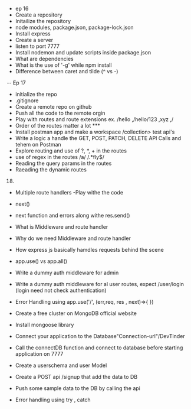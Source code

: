 - ep 16
- Create a repository
- Initailize the repository
- node modules, package.json, package-lock.json
- Install express
- Create a server
- listen to port 7777
- Install nodemon and update scripts inside package.json
- What are dependencies
- What is the use of '-g' while npm install
- Difference between caret and tilde (^ vs -)

-- Ep 17

- initialize the repo
- .gitignore
- Create a remote repo on github
- Push all the code to the remote orgin
- Play with routes and route extensions ex. /hello ,/hello/123 ,xyz ,/
- Order of the routes matter a lot \*\*\*
- Install postman app and make a workspace /collection> test api's
- Write a logic a handle the GET, POST, PATCH, DELETE API Calls and tehem on Postman
- Explore routing and use of ?, \*, + in the routes
- use of regex in the routes /a/ /.\*fly$/
- Reading the query params in the routes
- Raeading the dynamic routes

18.

- Multiple route handlers -Play withe the code
- next()
- next function and errors along withe res.send()
- What is Middleware and route handler
- Why do we need Middleware and route handler
- How express js basically hamdles requests behind the scene
- app.use() vs app.all()
- Write a dummy auth middleware for admin
- Write a dummy auth middleware for al user routes, expect /user/login (login need not check authentication)
- Error Handling using app.use('/', (err,req, res , next)=>{ })

- Create a free cluster on MongoDB official website
- Install mongoose library
- Connect your application to the Database"Connection-url"/DevTinder
- Call the connectDB function and connect to database before starting application on 7777
- Create a userschema and user Model
- Create a POST api /signup that add the data to DB
- Push some sample data to the DB by calling the api
- Error handling using try , catch
